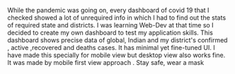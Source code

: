 While the pandemic was going on, every dashboard of covid 19 that I checked showed a lot of unrequired info in which I had to find out the stats of required state and districts. I was learning Web-Dev at that time so I decided to create my own dashboard to test my application skills. This dashboard shows precise data of global, Indian and my district's confirmed , active ,recovered and deaths cases. It has minimal yet fine-tuned UI. I have made this specially for mobile view but desktop view also works fine. It was made by mobile first view approach .
Stay safe, wear a mask



